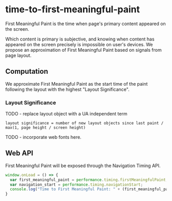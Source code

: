 # time-to-first-meaningful-paint

First Meaningful Paint is the time when page's primary content appeared on the screen.

Which content is primary is subjective, and knowing when content has appeared on the screen precisely is impossible on user's devices.
We propose an approximation of First Meaningful Paint based on signals from page layout.

## Computation ##
We approximate First Meaningful Paint as the start time of the paint following the layout with the highest "Layout Significance".

### Layout Significance ###

TODO - replace layout object with a UA independent term
  
`layout significance = number of new layout objects since last paint / max(1, page height / screen height)`

TODO - incorporate web fonts here.

## Web API ##
First Meaningful Paint will be exposed through the Navigation Timing API.

```javascript
window.onLoad = () => { 
  var first_meaningful_paint = performance.timing.firstMeaningfulPaint;
  var navigation_start = performance.timing.navigationStart;
  console.log("Time to First Meaningful Paint: " + (first_meaningful_paint - navigation_start));
}
```
